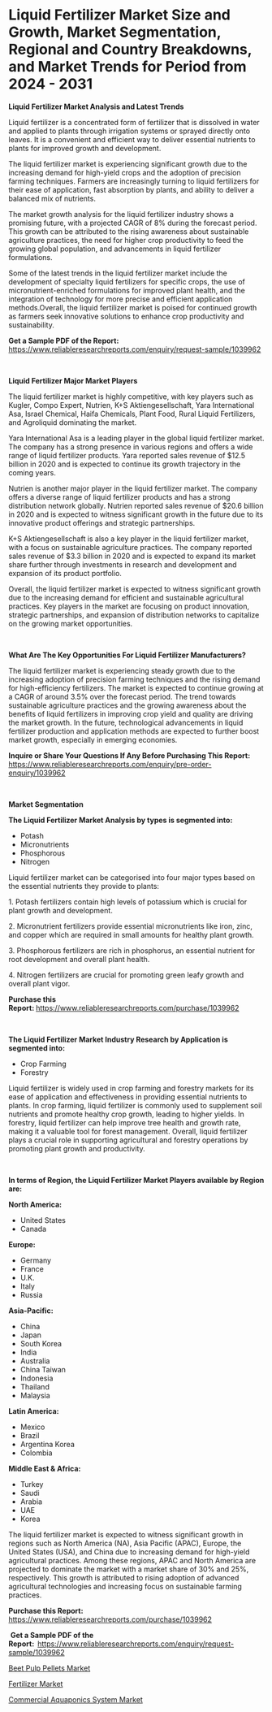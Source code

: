 <p><h1>Liquid Fertilizer Market Size and Growth, Market Segmentation, Regional and Country Breakdowns, and Market Trends for Period from 2024 -  2031</h1></p><p><strong>Liquid Fertilizer Market Analysis and Latest Trends</strong></p>
<p><p>Liquid fertilizer is a concentrated form of fertilizer that is dissolved in water and applied to plants through irrigation systems or sprayed directly onto leaves. It is a convenient and efficient way to deliver essential nutrients to plants for improved growth and development.</p><p>The liquid fertilizer market is experiencing significant growth due to the increasing demand for high-yield crops and the adoption of precision farming techniques. Farmers are increasingly turning to liquid fertilizers for their ease of application, fast absorption by plants, and ability to deliver a balanced mix of nutrients.</p><p>The market growth analysis for the liquid fertilizer industry shows a promising future, with a projected CAGR of 8% during the forecast period. This growth can be attributed to the rising awareness about sustainable agriculture practices, the need for higher crop productivity to feed the growing global population, and advancements in liquid fertilizer formulations.</p><p>Some of the latest trends in the liquid fertilizer market include the development of specialty liquid fertilizers for specific crops, the use of micronutrient-enriched formulations for improved plant health, and the integration of technology for more precise and efficient application methods.Overall, the liquid fertilizer market is poised for continued growth as farmers seek innovative solutions to enhance crop productivity and sustainability.</p></p>
<p><strong>Get a Sample PDF of the Report:&nbsp;</strong> <a href="https://www.reliableresearchreports.com/enquiry/request-sample/1039962">https://www.reliableresearchreports.com/enquiry/request-sample/1039962</a></p>
<p>&nbsp;</p>
<p><strong>Liquid Fertilizer Major Market Players</strong></p>
<p><p>The liquid fertilizer market is highly competitive, with key players such as Kugler, Compo Expert, Nutrien, K+S Aktiengesellschaft, Yara International Asa, Israel Chemical, Haifa Chemicals, Plant Food, Rural Liquid Fertilizers, and Agroliquid dominating the market. </p><p>Yara International Asa is a leading player in the global liquid fertilizer market. The company has a strong presence in various regions and offers a wide range of liquid fertilizer products. Yara reported sales revenue of $12.5 billion in 2020 and is expected to continue its growth trajectory in the coming years.</p><p>Nutrien is another major player in the liquid fertilizer market. The company offers a diverse range of liquid fertilizer products and has a strong distribution network globally. Nutrien reported sales revenue of $20.6 billion in 2020 and is expected to witness significant growth in the future due to its innovative product offerings and strategic partnerships.</p><p>K+S Aktiengesellschaft is also a key player in the liquid fertilizer market, with a focus on sustainable agriculture practices. The company reported sales revenue of $3.3 billion in 2020 and is expected to expand its market share further through investments in research and development and expansion of its product portfolio.</p><p>Overall, the liquid fertilizer market is expected to witness significant growth due to the increasing demand for efficient and sustainable agricultural practices. Key players in the market are focusing on product innovation, strategic partnerships, and expansion of distribution networks to capitalize on the growing market opportunities.</p></p>
<p>&nbsp;</p>
<p><strong>What Are The Key Opportunities For Liquid Fertilizer Manufacturers?</strong></p>
<p><p>The liquid fertilizer market is experiencing steady growth due to the increasing adoption of precision farming techniques and the rising demand for high-efficiency fertilizers. The market is expected to continue growing at a CAGR of around 3.5% over the forecast period. The trend towards sustainable agriculture practices and the growing awareness about the benefits of liquid fertilizers in improving crop yield and quality are driving the market growth. In the future, technological advancements in liquid fertilizer production and application methods are expected to further boost market growth, especially in emerging economies.</p></p>
<p><strong>Inquire or Share Your Questions If Any Before Purchasing This Report:</strong> <a href="https://www.reliableresearchreports.com/enquiry/pre-order-enquiry/1039962">https://www.reliableresearchreports.com/enquiry/pre-order-enquiry/1039962</a></p>
<p>&nbsp;</p>
<p><strong>Market Segmentation</strong></p>
<p><strong>The Liquid Fertilizer Market Analysis by types is segmented into:</strong></p>
<p><ul><li>Potash</li><li>Micronutrients</li><li>Phosphorous</li><li>Nitrogen</li></ul></p>
<p><p>Liquid fertilizer market can be categorised into four major types based on the essential nutrients they provide to plants: </p><p>1. Potash fertilizers contain high levels of potassium which is crucial for plant growth and development. </p><p>2. Micronutrient fertilizers provide essential micronutrients like iron, zinc, and copper which are required in small amounts for healthy plant growth. </p><p>3. Phosphorous fertilizers are rich in phosphorus, an essential nutrient for root development and overall plant health. </p><p>4. Nitrogen fertilizers are crucial for promoting green leafy growth and overall plant vigor.</p></p>
<p><strong>Purchase this Report:&nbsp;</strong><a href="https://www.reliableresearchreports.com/purchase/1039962">https://www.reliableresearchreports.com/purchase/1039962</a></p>
<p>&nbsp;</p>
<p><strong>The Liquid Fertilizer Market Industry Research by Application is segmented into:</strong></p>
<p><ul><li>Crop Farming</li><li>Forestry</li></ul></p>
<p><p>Liquid fertilizer is widely used in crop farming and forestry markets for its ease of application and effectiveness in providing essential nutrients to plants. In crop farming, liquid fertilizer is commonly used to supplement soil nutrients and promote healthy crop growth, leading to higher yields. In forestry, liquid fertilizer can help improve tree health and growth rate, making it a valuable tool for forest management. Overall, liquid fertilizer plays a crucial role in supporting agricultural and forestry operations by promoting plant growth and productivity.</p></p>
<p>&nbsp;</p>
<p><strong>In terms of Region, the Liquid Fertilizer Market Players available by Region are:</strong></p>
<p>
    <p> <strong> North America: </strong>
        <ul>
            <li>United States</li>
            <li>Canada</li>
        </ul>
        </p> 
    <p> <strong> Europe: </strong>
        <ul>
            <li>Germany</li>
            <li>France</li>
            <li>U.K.</li>
            <li>Italy</li>
            <li>Russia</li>
        </ul>
        </p> 
    <p> <strong> Asia-Pacific: </strong>
        <ul>
            <li>China</li>
            <li>Japan</li>
            <li>South Korea</li>
            <li>India</li>
            <li>Australia</li>
            <li>China Taiwan</li>
            <li>Indonesia</li>
            <li>Thailand</li>
            <li>Malaysia</li>
        </ul>
        </p> 
    <p> <strong> Latin America: </strong>
        <ul>
            <li>Mexico</li>
            <li>Brazil</li>
            <li>Argentina Korea</li>
            <li>Colombia</li>
        </ul>
        </p> 
    <p> <strong> Middle East & Africa: </strong>
        <ul>
            <li>Turkey</li>
            <li>Saudi</li>
            <li>Arabia</li>
            <li>UAE</li>
            <li>Korea</li>
        </ul>
    </p>
    </p>
<p><p>The liquid fertilizer market is expected to witness significant growth in regions such as North America (NA), Asia Pacific (APAC), Europe, the United States (USA), and China due to increasing demand for high-yield agricultural practices. Among these regions, APAC and North America are projected to dominate the market with a market share of 30% and 25%, respectively. This growth is attributed to rising adoption of advanced agricultural technologies and increasing focus on sustainable farming practices.</p></p>
<p><strong>Purchase this Report: </strong><a href="https://www.reliableresearchreports.com/purchase/1039962">https://www.reliableresearchreports.com/purchase/1039962</a></p>
<p>&nbsp;<strong>Get a Sample PDF of the Report:&nbsp;&nbsp;</strong><a href="https://www.reliableresearchreports.com/enquiry/request-sample/1039962">https://www.reliableresearchreports.com/enquiry/request-sample/1039962</a></p>
<p><strong></strong></p>
<p><p><a href="https://github.com/wwwkeltoum/Market-Research-Report-List-2/blob/main/beet-pulp-pellets-market.md">Beet Pulp Pellets Market</a></p><p><a href="https://github.com/nicholepatriciadoylenwnrjr0/Market-Research-Report-List-1/blob/main/fertilizer-market.md">Fertilizer Market</a></p><p><a href="https://github.com/gamblestampleyjenny50m5sl6/Market-Research-Report-List-1/blob/main/commercial-aquaponics-system-market.md">Commercial Aquaponics System Market</a></p></p>
